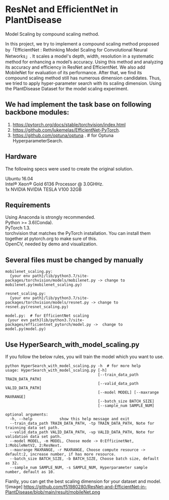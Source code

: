 # ResNet and EfficientNet in PlantDisease
Model Scaling by compound scaling method. 

In this project, we try to implement a compound scaling method proposed by「EfficientNet : Rethinking Model Scaling for Convolutional Neural Networks」. It scales a model's depth, width, resolution in a systematic method for enhancing a model’s accuracy. Using this method and analyzing its accuracy and efficiency in ResNet and EfficientNet. We also add MobileNet for evaluation of its performance. After that, we find its compound scaling method still has numerous dimension candidates. Thus, we tried to apply hyper-parameter search with its scaling dimension. Using the PlantDisease Dataset for the model scaling experiment.  

## We had implement the task base on following backbone modules:
1. https://pytorch.org/docs/stable/torchvision/index.html 
2. https://github.com/lukemelas/EfficientNet-PyTorch. 
3. https://github.com/optuna/optuna .  # for Optuna HyperparameterSearch. 

## Hardware
The following specs were used to create the original solution.

Ubuntu 16.04  
Intel® Xeon® Gold 6136 Processor @ 3.0GHHz.  
1x NVIDIA NVIDIA TESLA V100 32GB  


## Requirements
Using Anaconda is strongly recommended.  
Python >= 3.6(Conda).   
PyTorch 1.3.  
torchvision that matches the PyTorch installation. You can install them together at pytorch.org to make sure of this.  
OpenCV, needed by demo and visualization. 

## Several files must be changed by manually
```
mobilenet_scaling.py: 
  {your env path}/lib/python3.7/site-packages/torchvision/models/mobilenet.py -> change to mobilenet.py(mobilenet_scaling.py)

resnet_scaling.py: 
  {your env path}/lib/python3.7/site-packages/torchvision/models/resnet.py -> change to resnet.py(resnet_scaling.py)
  
model.py:  # for EfficientNet scaling
 {your evn path}lib/python3.7/site-packages/efficientnet_pytorch/model.py ->  change to model.py(model.py)
```

## Use HyperSearch_with_model_scaling.py
If you follow the below rules, you will train the model which you want to use.   

```
python HyperSearch_with_model_scaling.py -h  # for more help
usage: HyperSearch_with_model_scaling.py [-h]
                                         [--train_data_path TRAIN_DATA_PATH]
                                         [--valid_data_path VALID_DATA_PATH]
                                         [--model MODEL] [--maxrange MAXRANGE]
                                         [--batch_size BATCH_SIZE]
                                         [--sample_num SAMPLE_NUM]

optional arguments:
  -h, --help            show this help message and exit
  --train_data_path TRAIN_DATA_PATH, -tp TRAIN_DATA_PATH, Note for trainning data set path. 
  --valid_data_path VALID_DATA_PATH, -vp VALID_DATA_PATH, Note for validation data set path. 
  --model MODEL, -m MODEL, Choose mode -> 0:EfficinetNet, 1:MobileNetV2, 2:ResNext. 
  --maxrange MAXRANGE, -r MAXRANGE, Choose compute resource -> default:2, increase number, if has more resource. 
  --batch_size BATCH_SIZE, -b BATCH_SIZE, Choose batch size, default as 32. 
  --sample_num SAMPLE_NUM, -s SAMPLE_NUM, Hyperparameter sample number, default as 10. 
```
Fianlly, you can get the best scaling dimension for your dataset and model.  
![image] https://github.com/f51980280/ResNet-and-EfficientNet-in-PlantDisease/blob/main/result/mobileNet.png
